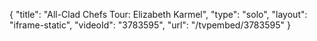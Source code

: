 {
    "title": "All-Clad Chefs Tour: Elizabeth Karmel",
    "type": "solo",
    "layout": "iframe-static",
    "videoId": "3783595",
    "url": "\/tvpembed\/3783595"
}